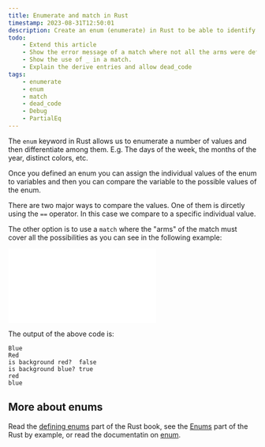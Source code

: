 ```yaml
---
title: Enumerate and match in Rust
timestamp: 2023-08-31T12:50:01
description: Create an enum (enumerate) in Rust to be able to identify distinct values from a set of values.
todo:
    - Extend this article
    - Show the error message of a match where not all the arms were defined.
    - Show the use of _ in a match.
    - Explain the derive entries and allow dead_code
tags:
    - enumerate
    - enum
    - match
    - dead_code
    - Debug
    - PartialEq
---
```


The `enum` keyword in Rust allows us to enumerate a number of values and then differentiate among them.
E.g. The days of the week, the months of the year, distinct colors, etc.

Once you defined an enum you can assign the individual values of the enum to variables and then you can compare the variable to the possible values of the enum.

There are two major ways to compare the values. One of them is dircetly using the `==` operator. In this case we compare to a specific individual value.

The other option is to use a `match` where the "arms" of the match must cover all the possibilities as you can see in the following example:

![](examples/enumerate_and_match.rs)

The output of the above code is:

```
Blue
Red
is background red?  false
is background blue? true
red
blue
```

## More about enums

Read the [defining enums](https://doc.rust-lang.org/book/ch06-01-defining-an-enum.html) part of the Rust book, see the [Enums](https://doc.rust-lang.org/rust-by-example/custom_types/enum.html) part of the Rust by example, or read the documentatin on [enum](https://doc.rust-lang.org/stable/std/keyword.enum.html).



